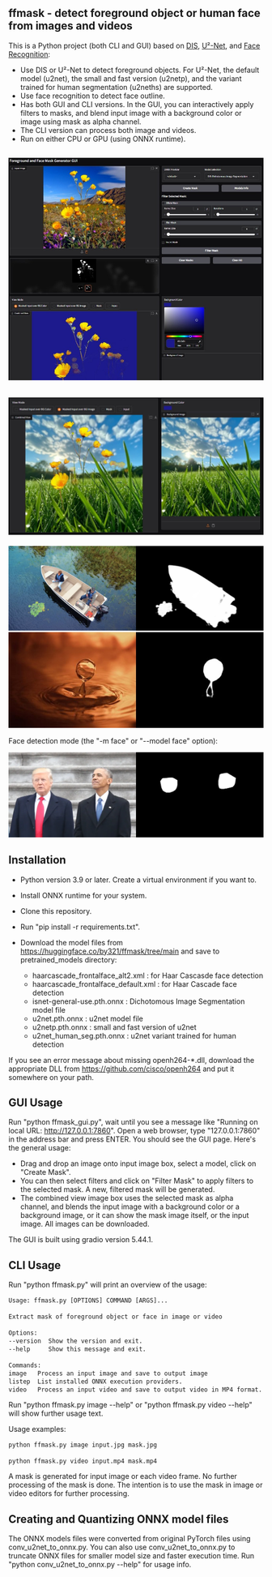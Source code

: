 ## ffmask - detect foreground object or human face from images and videos

This is a Python project (both CLI and GUI) based on [DIS](https://github.com/xuebinqin/DIS "DIS"), [U²-Net](https://github.com/xuebinqin/U-2-Net "u2net"), and [Face Recognition](https://github.com/ageitgey/face_recognition "Face Recognition"):

- Use DIS or U²-Net to detect foreground objects. For U²-Net, the default model (u2net), the small and fast version (u2netp), and the variant trained for human segmentation (u2neths) are supported.
- Use face recognition to detect face outline.
- Has both GUI and CLI versions. In the GUI, you can interactively apply filters to masks, and blend input image with a background color or image using mask as alpha channel.
- The CLI version can process both image and videos.
- Run on either CPU or GPU (using ONNX runtime).

![ffmask GUI](images/gui0.jpg) 
------
![ffmask GUI](images/gui1.jpg)
------
![boat](images/boat.jpg)
![water drop](images/waterdrop.jpg)

Face detection mode (the "-m face" or "--model face" option):

![Obama Trump](images/obamatrump.png)

## Installation

- Python version 3.9 or later. Create a virtual environment if you want to.
- Install ONNX runtime for your system.
- Clone this repository.
- Run "pip install -r requirements.txt".
- Download the model files from https://huggingface.co/by321/ffmask/tree/main and save to pretrained_models directory:

	- haarcascade_frontalface_alt2.xml : for Haar Cascasde face detection
	- haarcascade_frontalface_default.xml : for Haar Cascade face detection
	- isnet-general-use.pth.onnx : Dichotomous Image Segmentation model file
	- u2net.pth.onnx : u2net model file
	- u2netp.pth.onnx : small and fast version of u2net
	- u2net_human_seg.pth.onnx : u2net variant trained for human detection

 If you see an error message about missing openh264-*.dll, download the appropriate DLL from https://github.com/cisco/openh264 and put it somewhere on your path.


## GUI Usage

Run "python ffmask_gui.py", wait until you see a message like "Running on local URL: http://127.0.0.1:7860". Open a web browser, type "127.0.0.1:7860" in the address bar and press ENTER. You should see the GUI page. Here's the general usage:

- Drag and drop an image onto input image box, select a model, click on "Create Mask".
- You can then select filters and click on "Filter Mask" to apply filters to the selected mask. A new, filtered mask will be generated.
- The combined view image box uses the selected mask as alpha channel, and blends the input image with a background color or a background image, or it can show the mask image itself, or the input image. All images can be downloaded.

The GUI is built using gradio version 5.44.1.

## CLI Usage

Run "python ffmask.py" will print an overview of the usage:

	Usage: ffmask.py [OPTIONS] COMMAND [ARGS]...

	Extract mask of foreground object or face in image or video

	Options:
	--version  Show the version and exit.
	--help     Show this message and exit.

	Commands:
	image   Process an input image and save to output image
	listep  List installed ONNX execution providers.
	video   Process an input video and save to output video in MP4 format.

Run "python ffmask.py image --help" or "python ffmask.py video --help" will show further usage text.

Usage examples:

    python ffmask.py image input.jpg mask.jpg

    python ffmask.py video input.mp4 mask.mp4

A mask is generated for input image or each video frame. No further processing of the mask is done.
The intention is to use the mask in image or video editors for further processing.

## Creating and Quantizing ONNX model files

The ONNX models files were converted from original PyTorch files using conv_u2net_to_onnx.py. You can also use conv_u2net_to_onnx.py to truncate ONNX files for smaller model size and faster execution time.
Run "python conv_u2net_to_onnx.py --help" for usage info.


